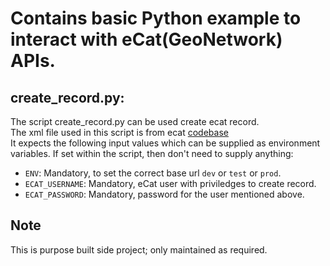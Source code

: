 # Contains basic Python example to interact with eCat(GeoNetwork) APIs.  

## create_record.py:  
The script create_record.py can be used create ecat record.  
The xml file used in this script is from ecat [codebase](https://github.com/ga-gn/core-geonetwork/blob/test/schemas/iso19115-3.2018/src/main/plugin/iso19115-3.2018/templates/ga-19115-3-dataset.xml)  
It expects the following input values which can be supplied as environment variables. If set within the script, then don't need to supply anything:  
- `ENV`: Mandatory, to set the correct base url `dev` or `test` or `prod`.  
- `ECAT_USERNAME`: Mandatory, eCat user with priviledges to create record.  
- `ECAT_PASSWORD`: Mandatory, password for the user mentioned above.  


## Note  
This is purpose built side project; only maintained as required.